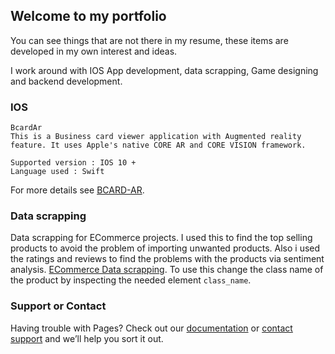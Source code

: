 ## Welcome to my portfolio

You can see things that are not there in my resume, these items are developed in my own interest and ideas.

I work around with IOS App development, data scrapping, Game designing and backend development.

### IOS

```
BcardAr
This is a Business card viewer application with Augmented reality feature. It uses Apple's native CORE AR and CORE VISION framework. 

Supported version : IOS 10 + 
Language used : Swift

```

For more details see [BCARD-AR](https://github.com/THAANURK/BCardAr).

### Data scrapping

Data scrapping for ECommerce projects. I used this to find the top selling products to avoid the problem of importing unwanted products. Also i used the ratings and reviews to find the problems with the products via sentiment analysis.  [ECommerce Data scrapping](https://github.com/THAANURK/FlipkartScrapper). To use this change the class name of the product by inspecting the needed element `class_name`.

### Support or Contact

Having trouble with Pages? Check out our [documentation](https://help.github.com/categories/github-pages-basics/) or [contact support](https://github.com/contact) and we’ll help you sort it out.
